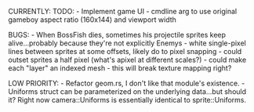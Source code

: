 CURRENTLY:
TODO:
    - Implement game UI
    - cmdline arg to use original gameboy aspect ratio (160x144) and viewport width

BUGS:
    - When BossFish dies, sometimes his projectile sprites keep alive...probably because they're not explicitly Enemys
    - white single-pixel lines between sprites at some offsets, likely do to pixel snapping
        - could outset sprites a half pixel (what's apixel at different scales?)
        - could make each "layer" an indexed mesh
            - this will break texture mapping right?


LOW PRIORITY:
    - Refactor geom.rs, I don't like that module's existence.
    - Uniforms struct can be parameterized on the underlying data...but should it? Right now camera::Uniforms is essentially identical to sprite::Uniforms.
